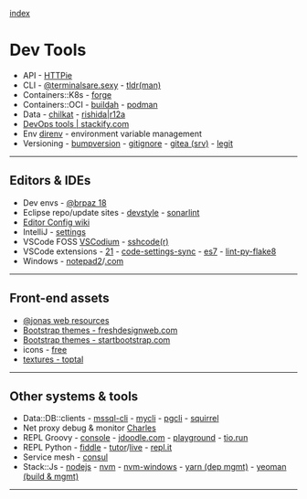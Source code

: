 [index](README.md#dev-links)

# Dev Tools

* API - [HTTPie](https://httpie.org/doc)
* CLI - [@terminalsare.sexy](https://terminalsare.sexy/) - [tldr(man)](https://github.com/tldr-pages/tldr)
* Containers::K8s - [forge](https://forge.sh/)
* Containers::OCI - [buildah](https://buildah.io/) - [podman](https://podman.io/)
* Data - [chilkat](https://tools.chilkat.io/) - [rishida|r12a](https://r12a.github.io/)
* [DevOps tools | stackify.com](https://stackify.com/top-devops-tools/)
* Env [direnv](https://direnv.net/) - environment variable management
* Versioning - [bumpversion](https://github.com/peritus/bumpversion) - [gitignore](https://github.com/github/gitignore) - [gitea (srv)](https://gitea.io/en-us/) - [legit](https://github.com/kennethreitz/legit)

---

## Editors & IDEs

* Dev envs - [@brpaz 18](https://dev.to/brpaz/my-linux-development-environment-of-2018-ch7)
* Eclipse repo/update sites - [devstyle](http://www.genuitec.com/updates/devstyle/ci/) - [sonarlint](https://www.sonarlint.org/eclipse/)
* [Editor Config wiki](https://github.com/editorconfig/editorconfig/wiki/EditorConfig-Properties)
* IntelliJ - [settings](https://darekkay.com/blog/intellij-idea-settings/)
* VSCode FOSS [VSCodium](https://vscodium.com/) - [sshcode(r)](https://github.com/cdr/sshcode)
* VSCode extensions - [21](https://www.dunebook.com/best-vscode-python-extensions/) - [code-settings-sync](https://github.com/shanalikhan/code-settings-sync) - [es7](https://marketplace.visualstudio.com/items?itemName=dsznajder.es7-react-js-snippets) - [lint-py-flake8](https://code.visualstudio.com/docs/python/linting#_flake8)
* Windows - [notepad2](http://www.flos-freeware.ch/notepad2.html)/[.com](https://notepad2.com/)

---

## Front-end assets

* [@jonas web resources](http://codingheroes.io/resources/)
* [Bootstrap themes - freshdesignweb.com](https://freshdesignweb.com/free-bootstrap-templates/)
* [Bootstrap themes - startbootstrap.com](https://startbootstrap.com/template-categories/all/)
* icons - [free](https://icon-library.net/)
* [textures - toptal](https://www.toptal.com/designers/subtlepatterns/)

---

## Other systems & tools

* Data::DB::clients - [mssql-cli](https://github.com/dbcli/mssql-cli) - [mycli](http://www.mycli.net) - [pgcli](https://www.pgcli.com) - [squirrel](http://www.squirrelsql.org/)
* Net proxy debug & monitor [Charles](https://www.charlesproxy.com/)
* REPL Groovy - [console](https://groovyconsole.appspot.com/) - [jdoodle.com](https://www.jdoodle.com/execute-groovy-online) - [playground](https://groovy-playground.appspot.com/) - [tio.run](https://tio.run/#groovy)
* REPL Python - [fiddle](http://pythonfiddle.com/) - [tutor](http://pythontutor.com/)/[live](http://pythontutor.com/live.html#mode=edit) - [repl.it](https://repl.it/languages/python3)
* Service mesh - [consul](https://www.consul.io/intro/)
* Stack::Js - [nodejs](https://nodejs.org/en/) - [nvm](https://github.com/creationix/nvm) - [nvm-windows](https://github.com/coreybutler/nvm-windows) - [yarn (dep mgmt)](https://yarnpkg.com/lang/en/) - [yeoman (build & mgmt)](https://yeoman.io/)

---
